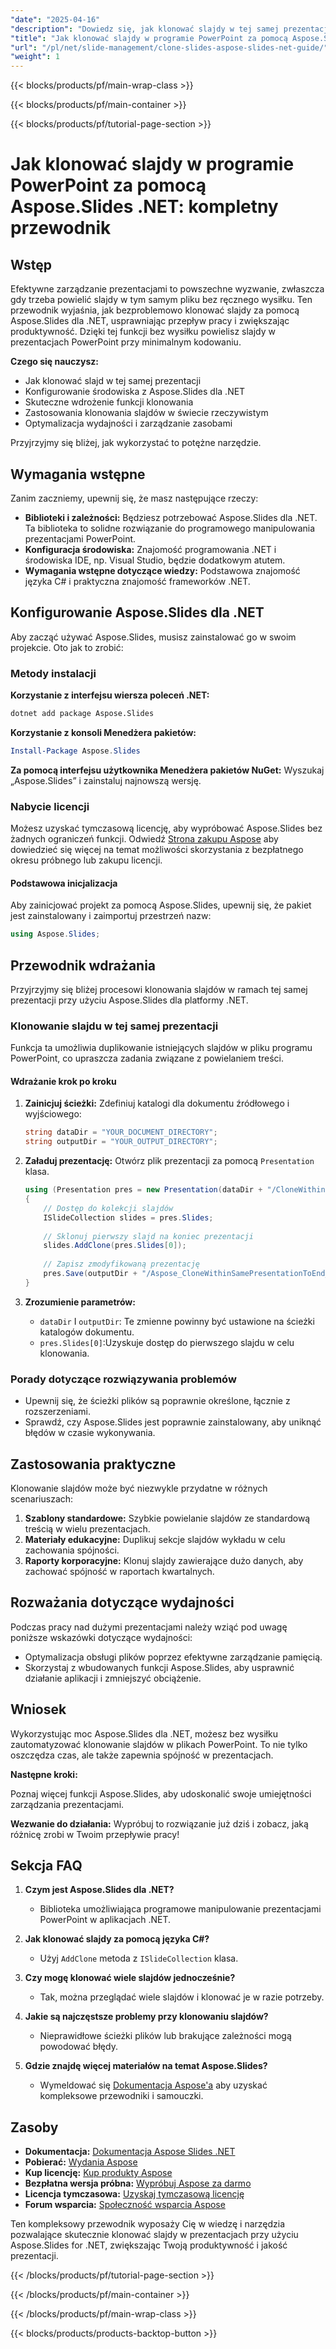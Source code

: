 ```yaml
---
"date": "2025-04-16"
"description": "Dowiedz się, jak klonować slajdy w tej samej prezentacji za pomocą Aspose.Slides dla .NET. Ten przewodnik obejmuje konfigurację, implementację i praktyczne zastosowania."
"title": "Jak klonować slajdy w programie PowerPoint za pomocą Aspose.Slides .NET&#58; Kompletny przewodnik"
"url": "/pl/net/slide-management/clone-slides-aspose-slides-net-guide/"
"weight": 1
---
```


{{< blocks/products/pf/main-wrap-class >}}

{{< blocks/products/pf/main-container >}}

{{< blocks/products/pf/tutorial-page-section >}}
# Jak klonować slajdy w programie PowerPoint za pomocą Aspose.Slides .NET: kompletny przewodnik

## Wstęp

Efektywne zarządzanie prezentacjami to powszechne wyzwanie, zwłaszcza gdy trzeba powielić slajdy w tym samym pliku bez ręcznego wysiłku. Ten przewodnik wyjaśnia, jak bezproblemowo klonować slajdy za pomocą Aspose.Slides dla .NET, usprawniając przepływ pracy i zwiększając produktywność. Dzięki tej funkcji bez wysiłku powielisz slajdy w prezentacjach PowerPoint przy minimalnym kodowaniu.

**Czego się nauczysz:**

- Jak klonować slajd w tej samej prezentacji
- Konfigurowanie środowiska z Aspose.Slides dla .NET
- Skuteczne wdrożenie funkcji klonowania
- Zastosowania klonowania slajdów w świecie rzeczywistym
- Optymalizacja wydajności i zarządzanie zasobami

Przyjrzyjmy się bliżej, jak wykorzystać to potężne narzędzie.

## Wymagania wstępne

Zanim zaczniemy, upewnij się, że masz następujące rzeczy:

- **Biblioteki i zależności:** Będziesz potrzebować Aspose.Slides dla .NET. Ta biblioteka to solidne rozwiązanie do programowego manipulowania prezentacjami PowerPoint.
- **Konfiguracja środowiska:** Znajomość programowania .NET i środowiska IDE, np. Visual Studio, będzie dodatkowym atutem.
- **Wymagania wstępne dotyczące wiedzy:** Podstawowa znajomość języka C# i praktyczna znajomość frameworków .NET.

## Konfigurowanie Aspose.Slides dla .NET

Aby zacząć używać Aspose.Slides, musisz zainstalować go w swoim projekcie. Oto jak to zrobić:

### Metody instalacji

**Korzystanie z interfejsu wiersza poleceń .NET:**

```bash
dotnet add package Aspose.Slides
```

**Korzystanie z konsoli Menedżera pakietów:**

```powershell
Install-Package Aspose.Slides
```

**Za pomocą interfejsu użytkownika Menedżera pakietów NuGet:**
Wyszukaj „Aspose.Slides” i zainstaluj najnowszą wersję.

### Nabycie licencji

Możesz uzyskać tymczasową licencję, aby wypróbować Aspose.Slides bez żadnych ograniczeń funkcji. Odwiedź [Strona zakupu Aspose](https://purchase.aspose.com/buy) aby dowiedzieć się więcej na temat możliwości skorzystania z bezpłatnego okresu próbnego lub zakupu licencji.

#### Podstawowa inicjalizacja

Aby zainicjować projekt za pomocą Aspose.Slides, upewnij się, że pakiet jest zainstalowany i zaimportuj przestrzeń nazw:

```csharp
using Aspose.Slides;
```

## Przewodnik wdrażania

Przyjrzyjmy się bliżej procesowi klonowania slajdów w ramach tej samej prezentacji przy użyciu Aspose.Slides dla platformy .NET.

### Klonowanie slajdu w tej samej prezentacji

Funkcja ta umożliwia duplikowanie istniejących slajdów w pliku programu PowerPoint, co upraszcza zadania związane z powielaniem treści.

#### Wdrażanie krok po kroku

1. **Zainicjuj ścieżki:**
   Zdefiniuj katalogi dla dokumentu źródłowego i wyjściowego:
   
   ```csharp
   string dataDir = "YOUR_DOCUMENT_DIRECTORY";
   string outputDir = "YOUR_OUTPUT_DIRECTORY";
   ```

2. **Załaduj prezentację:**
   Otwórz plik prezentacji za pomocą `Presentation` klasa.

   ```csharp
   using (Presentation pres = new Presentation(dataDir + "/CloneWithinSamePresentationToEnd.pptx"))
   {
       // Dostęp do kolekcji slajdów
       ISlideCollection slides = pres.Slides;
       
       // Sklonuj pierwszy slajd na koniec prezentacji
       slides.AddClone(pres.Slides[0]);
       
       // Zapisz zmodyfikowaną prezentację
       pres.Save(outputDir + "/Aspose_CloneWithinSamePresentationToEnd_out.pptx", SaveFormat.Pptx);
   }
   ```

3. **Zrozumienie parametrów:**
   - `dataDir` I `outputDir`: Te zmienne powinny być ustawione na ścieżki katalogów dokumentu.
   - `pres.Slides[0]`:Uzyskuje dostęp do pierwszego slajdu w celu klonowania.

### Porady dotyczące rozwiązywania problemów

- Upewnij się, że ścieżki plików są poprawnie określone, łącznie z rozszerzeniami.
- Sprawdź, czy Aspose.Slides jest poprawnie zainstalowany, aby uniknąć błędów w czasie wykonywania.

## Zastosowania praktyczne

Klonowanie slajdów może być niezwykle przydatne w różnych scenariuszach:

1. **Szablony standardowe:** Szybkie powielanie slajdów ze standardową treścią w wielu prezentacjach.
2. **Materiały edukacyjne:** Duplikuj sekcje slajdów wykładu w celu zachowania spójności.
3. **Raporty korporacyjne:** Klonuj slajdy zawierające dużo danych, aby zachować spójność w raportach kwartalnych.

## Rozważania dotyczące wydajności

Podczas pracy nad dużymi prezentacjami należy wziąć pod uwagę poniższe wskazówki dotyczące wydajności:

- Optymalizacja obsługi plików poprzez efektywne zarządzanie pamięcią.
- Skorzystaj z wbudowanych funkcji Aspose.Slides, aby usprawnić działanie aplikacji i zmniejszyć obciążenie.

## Wniosek

Wykorzystując moc Aspose.Slides dla .NET, możesz bez wysiłku zautomatyzować klonowanie slajdów w plikach PowerPoint. To nie tylko oszczędza czas, ale także zapewnia spójność w prezentacjach.

**Następne kroki:**

Poznaj więcej funkcji Aspose.Slides, aby udoskonalić swoje umiejętności zarządzania prezentacjami.

**Wezwanie do działania:** Wypróbuj to rozwiązanie już dziś i zobacz, jaką różnicę zrobi w Twoim przepływie pracy!

## Sekcja FAQ

1. **Czym jest Aspose.Slides dla .NET?**
   - Biblioteka umożliwiająca programowe manipulowanie prezentacjami PowerPoint w aplikacjach .NET.

2. **Jak klonować slajdy za pomocą języka C#?**
   - Użyj `AddClone` metoda z `ISlideCollection` klasa.

3. **Czy mogę klonować wiele slajdów jednocześnie?**
   - Tak, można przeglądać wiele slajdów i klonować je w razie potrzeby.

4. **Jakie są najczęstsze problemy przy klonowaniu slajdów?**
   - Nieprawidłowe ścieżki plików lub brakujące zależności mogą powodować błędy.

5. **Gdzie znajdę więcej materiałów na temat Aspose.Slides?**
   - Wymeldować się [Dokumentacja Aspose'a](https://reference.aspose.com/slides/net/) aby uzyskać kompleksowe przewodniki i samouczki.

## Zasoby

- **Dokumentacja:** [Dokumentacja Aspose Slides .NET](https://reference.aspose.com/slides/net/)
- **Pobierać:** [Wydania Aspose](https://releases.aspose.com/slides/net/)
- **Kup licencję:** [Kup produkty Aspose](https://purchase.aspose.com/buy)
- **Bezpłatna wersja próbna:** [Wypróbuj Aspose za darmo](https://releases.aspose.com/slides/net/)
- **Licencja tymczasowa:** [Uzyskaj tymczasową licencję](https://purchase.aspose.com/temporary-license/)
- **Forum wsparcia:** [Społeczność wsparcia Aspose](https://forum.aspose.com/c/slides/11)

Ten kompleksowy przewodnik wyposaży Cię w wiedzę i narzędzia pozwalające skutecznie klonować slajdy w prezentacjach przy użyciu Aspose.Slides for .NET, zwiększając Twoją produktywność i jakość prezentacji.

{{< /blocks/products/pf/tutorial-page-section >}}

{{< /blocks/products/pf/main-container >}}

{{< /blocks/products/pf/main-wrap-class >}}

{{< blocks/products/products-backtop-button >}}